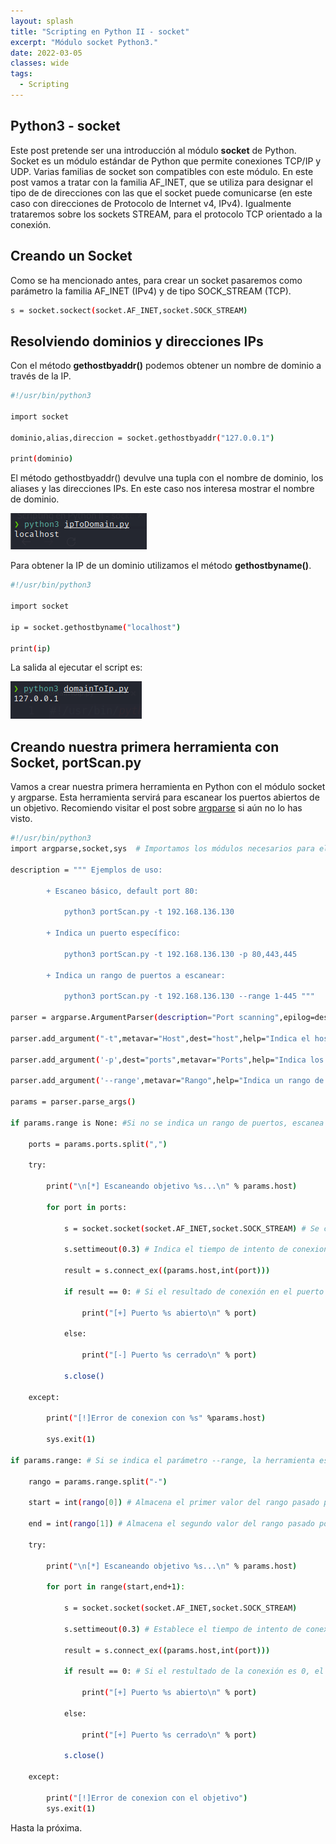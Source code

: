 ```yaml
---
layout: splash
title: "Scripting en Python II - socket"
excerpt: "Módulo socket Python3." 
date: 2022-03-05
classes: wide
tags:
  - Scripting
---
```

## Python3 - socket

Este post pretende ser una introducción al módulo <strong>socket</strong> de Python. Socket es un módulo estándar de Python que permite conexiones TCP/IP y UDP.
Varias familias de socket son compatibles con este módulo. En este post vamos a tratar con la familia AF_INET, que se utiliza para designar el tipo de de direcciones 
con las que el socket puede comunicarse (en este caso con direcciones de Protocolo de Internet v4, IPv4). Igualmente trataremos sobre los sockets STREAM, para el protocolo
TCP orientado a la conexión.

## Creando un Socket

Como se ha mencionado antes, para crear un socket pasaremos como parámetro la familia AF_INET (IPv4) y de tipo SOCK_STREAM (TCP).

```bash
s = socket.sockect(socket.AF_INET,socket.SOCK_STREAM)
```

## Resolviendo dominios y direcciones IPs

Con el método <strong>gethostbyaddr()</strong> podemos obtener un nombre de dominio a través de la IP.

```bash
#!/usr/bin/python3

import socket

dominio,alias,direccion = socket.gethostbyaddr("127.0.0.1")

print(dominio)
```

El método gethostbyaddr() devulve una tupla con el nombre de dominio, los aliases y las direcciones IPs. En este caso nos interesa mostrar el nombre de dominio.

<img src="../assets/images/python/socket/gethostbyaddr.png">

Para obtener la IP de un dominio utilizamos el método <strong>gethostbyname()</strong>.

```bash
#!/usr/bin/python3

import socket

ip = socket.gethostbyname("localhost")

print(ip)
```

La salida al ejecutar el script es:

<img src="../assets/images/python/socket/gethostbyname.png">

## Creando nuestra primera herramienta con Socket, portScan.py

Vamos a crear nuestra primera herramienta en Python con el módulo socket y argparse. Esta herramienta servirá para escanear los puertos abiertos de un objetivo. Recomiendo visitar el post sobre
[argparse](../pythonI-argparse) si aún no lo has visto.

```bash
#!/usr/bin/python3
import argparse,socket,sys 	# Importamos los módulos necesarios para el script

description = """ Ejemplos de uso:
		
		+ Escaneo básico, default port 80: 

			python3 portScan.py -t 192.168.136.130

		+ Indica un puerto específico:

			python3 portScan.py -t 192.168.136.130 -p 80,443,445

		+ Indica un rango de puertos a escanear:

			python3 portScan.py -t 192.168.136.130 --range 1-445 """
 
parser = argparse.ArgumentParser(description="Port scanning",epilog=description,formatter_class=argparse.RawDescriptionHelpFormatter)

parser.add_argument("-t",metavar="Host",dest="host",help="Indica el host a escanear. Obligatorio.",required="True")

parser.add_argument('-p',dest="ports",metavar="Ports",help="Indica los puertos a escanear separados por coma. Ejemplo: -p 80,8080,443. Por defecto puerto 80",default="80")

parser.add_argument('--range',metavar="Rango",help="Indica un rango de puertos a escanear separados por un guión. Ejemplo: --range 130-140")

params = parser.parse_args()

if params.range is None: #Si no se indica un rango de puertos, escanea los puertos indicados en el parámetro -p

	ports = params.ports.split(",")

	try:

		print("\n[*] Escaneando objetivo %s...\n" % params.host)

		for port in ports:			

			s = socket.socket(socket.AF_INET,socket.SOCK_STREAM) # Se crea al objeto socket

			s.settimeout(0.3) # Indica el tiempo de intento de conexion

			result = s.connect_ex((params.host,int(port)))

			if result == 0: # Si el resultado de conexión en el puerto es 0, el puerto está abierto
				
				print("[+] Puerto %s abierto\n" % port)

			else:

				print("[-] Puerto %s cerrado\n" % port)

			s.close()

	except:		
	
		print("[!]Error de conexion con %s" %params.host)

		sys.exit(1)

if params.range: # Si se indica el parámetro --range, la herramienta escaneará los puertos que están dentro del rango indicado.

	rango = params.range.split("-")

	start = int(rango[0]) # Almacena el primer valor del rango pasado por parámetro

	end = int(rango[1]) # Almacena el segundo valor del rango pasado por parámetro

	try:

		print("\n[*] Escaneando objetivo %s...\n" % params.host)

		for port in range(start,end+1):

			s = socket.socket(socket.AF_INET,socket.SOCK_STREAM)

			s.settimeout(0.3) # Establece el tiempo de intento de conexión

			result = s.connect_ex((params.host,int(port)))

			if result == 0: # Si el restultado de la conexión es 0, el puerto está abierto
			
				print("[+] Puerto %s abierto\n" % port)

			else:
				
				print("[+] Puerto %s cerrado\n" % port)				

			s.close()	
			
	except:

		print("[!]Error de conexion con el objetivo")
		sys.exit(1)
```



Hasta la próxima.





